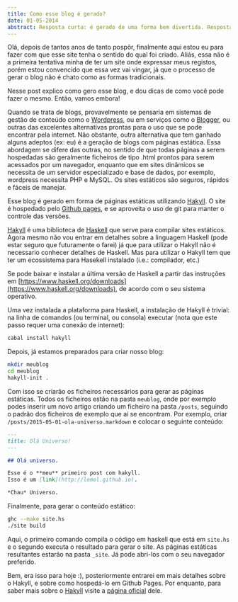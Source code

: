 ```yaml
---
title: Como esse blog é gerado?
date: 01-05-2014
abstract: Resposta curta: é gerado de uma forma bem divertida. Resposta longa: leia o artigo :)
---
```



Olá, depois de tantos anos de tanto pospôr, finalmente aqui estou eu para fazer
com que esse site tenha o sentido do qual foi criado. Aliás, essa não é a
primeira tentativa minha de ter um site onde expressar meus registos, porém
estou convencido que essa vez vai vingar, já que o processo de gerar o blog não
é chato como as formas tradicionais.

Nesse post explico como gero esse blog, e dou dicas de como você pode fazer o
mesmo. Então, vamos embora!

Quando se trata de blogs, provavelmente se pensaria em sistemas de gestão de
conteúdo como o [Wordpress], ou em serviços como o [Blogger], ou outras das
excelentes alternativas prontas para o uso que se pode encontrar pela internet.
Não obstante, outra alternativa que tem ganhado alguns adeptos (ex: eu) é a
geração de blogs com páginas estática. Essa abordagem se difere das outras,
no sentido de que todas páginas a serem hospedadas são geralmente ficheiros de
tipo .html prontos para serem acessados por um navegador, enquanto que em sites
dinâmicos se necessita de um servidor especializado e base de dados, por
exemplo, wordpress necessita PHP e MySQL. Os sites estáticos são seguros,
rápidos e fáceis de manejar.

Esse blog é gerado em forma de páginas estáticas utilizando [Hakyll]. O site é
hospedado pelo [Github pages], e se aproveita o uso de git para manter o
controle das versões.

[Hakyll] é uma biblioteca de [Haskell] que serve para compilar sites estáticos.
Agora mesmo não vou entrar em detalhes sobre a linguagem Haskell (pode estar
seguro que futuramente o farei) já que para utilizar o Hakyll não é necessario
conhecer detalhes de Haskell. Mas para utilizar o Hakyll tem que ter um
ecossistema para Hasekell instalado (i.e.: compilador, etc.)

Se pode baixar e instalar a última versão de Haskell a partir das instruções em
[https://www.haskell.org/downloads](https://www.haskell.org/downloads), de
acordo com o seu sistema operativo.

Uma vez instalada a plataforma para Haskell, a instalação de Hakyll é trivial:
na linha de comandos (ou terminal, ou consola) executar (nota que este passo
requer uma conexão de internet):

```bash
cabal install hakyll
```

Depois, já estamos preparados para criar nosso blog:

```bash
mkdir meublog
cd meublog
hakyll-init .
```

Com isso se criarão os ficheiros necessários para gerar as páginas estáticas.
Todos os ficheiros estão na pasta `meublog`, onde por exemplo podes inserir
um novo artigo criando um ficheiro na pasta `/posts`, seguindo o padrão dos
ficheiros de exemplo que aí se encontram. Por exemplo, criar `/posts/2015-05-01-ola-universo.markdown`
e colocar o seguinte conteúdo:

```markdown
---
title: Olá Universo!
---

## Olá universo.

Esse é o **meu** primeiro post com hakyll.
Isso é um [link](http://lemol.github.io).

*Chau* Universo.
```

Finalmente, para gerar o conteúdo estático:

```bash
ghc --make site.hs
./site build
```

Aqui, o primeiro comando compila o código em haskell que está em `site.hs` e o segundo
executa o resultado para gerar o site. As páginas estáticas resultantes estarão na pasta `_site`.
Já pode abri-los com o seu navegador preferido.

Bem, era isso para hoje :), posteriormente entrarei em mais detalhes sobre o Hakyll,
e sobre como hospedá-lo em Github Pages. Por enquanto, para saber mais sobre o [Hakyll]
visite a [página oficial](Hakyll) dele.


[Hakyll]: http://jaspervdj.be/hakyll/
[Haskell]: https://www.haskell.org
[Wordpress]: http://wordpress.com
[Blogger]: http://blogger.com
[Github pages]: http://pages.github.io

